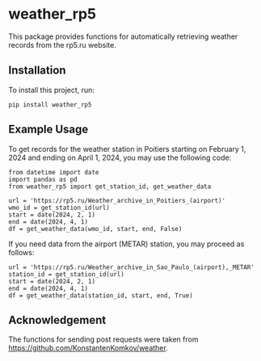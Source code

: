 # weather_rp5

This package provides functions for automatically retrieving weather records from the rp5.ru website.

## Installation

To install this project, run:
```
pip install weather_rp5
```

## Example Usage

To get records for the weather station in Poitiers starting on February 1, 2024
and ending on April 1, 2024, you may use the following code:
```
from datetime import date
import pandas as pd
from weather_rp5 import get_station_id, get_weather_data

url = 'https://rp5.ru/Weather_archive_in_Poitiers_(airport)'
wmo_id = get_station_id(url)
start = date(2024, 2, 1)
end = date(2024, 4, 1)
df = get_weather_data(wmo_id, start, end, False)
```
If you need data from the airport (METAR) station, you may proceed as follows:
```
url = 'https://rp5.ru/Weather_archive_in_Sao_Paulo_(airport),_METAR'
station_id = get_station_id(url)
start = date(2024, 2, 1)
end = date(2024, 4, 1)
df = get_weather_data(station_id, start, end, True)
```

## Acknowledgement

The functions for sending post requests were taken from https://github.com/KonstantenKomkov/weather.
